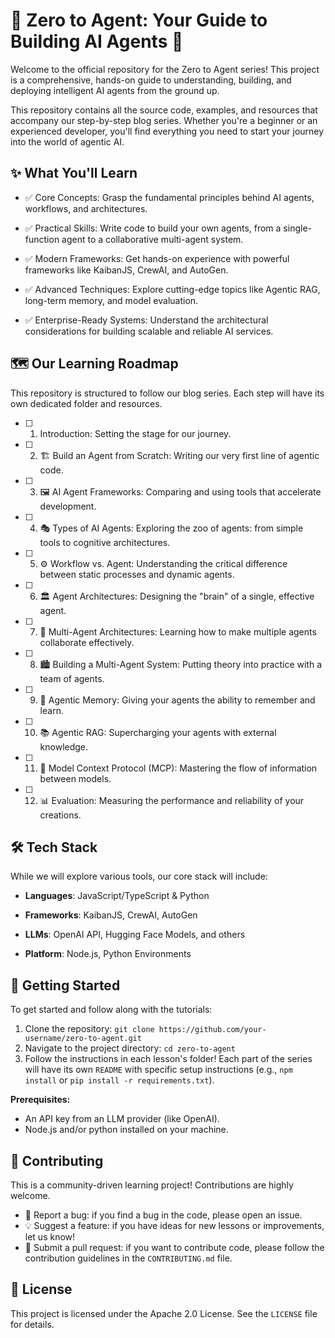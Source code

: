 # 🚀 Zero to Agent: Your Guide to Building AI Agents 🤖
Welcome to the official repository for the Zero to Agent series! This project is a comprehensive, hands-on guide to understanding, building, and deploying intelligent AI agents from the ground up.

This repository contains all the source code, examples, and resources that accompany our step-by-step blog series. Whether you're a beginner or an experienced developer, you'll find everything you need to start your journey into the world of agentic AI.

## ✨ What You'll Learn
- ✅ Core Concepts: Grasp the fundamental principles behind AI agents, workflows, and architectures.

- ✅ Practical Skills: Write code to build your own agents, from a single-function agent to a collaborative multi-agent system.

- ✅ Modern Frameworks: Get hands-on experience with powerful frameworks like KaibanJS, CrewAI, and AutoGen.

- ✅ Advanced Techniques: Explore cutting-edge topics like Agentic RAG, long-term memory, and model evaluation.

- ✅ Enterprise-Ready Systems: Understand the architectural considerations for building scalable and reliable AI services.

## 🗺️ Our Learning Roadmap
This repository is structured to follow our blog series. Each step will have its own dedicated folder and resources.

- [ ] 1. Introduction: Setting the stage for our journey.

- [ ] 2. 🏗️ Build an Agent from Scratch: Writing our very first line of agentic code.

- [ ] 3. 🖼️ AI Agent Frameworks: Comparing and using tools that accelerate development.

- [ ] 4. 🎭 Types of AI Agents: Exploring the zoo of agents: from simple tools to cognitive architectures.

- [ ] 5. ⚙️ Workflow vs. Agent: Understanding the critical difference between static processes and dynamic agents.

- [ ] 6. 🏛️ Agent Architectures: Designing the "brain" of a single, effective agent.

- [ ] 7. 🤝 Multi-Agent Architectures: Learning how to make multiple agents collaborate effectively.

- [ ] 8. 🏙️ Building a Multi-Agent System: Putting theory into practice with a team of agents.

- [ ] 9. 🧠 Agentic Memory: Giving your agents the ability to remember and learn.

- [ ] 10. 📚 Agentic RAG: Supercharging your agents with external knowledge.

- [ ] 11. 📜 Model Context Protocol (MCP): Mastering the flow of information between models.

- [ ] 12. 📊 Evaluation: Measuring the performance and reliability of your creations.

## 🛠️ Tech Stack
While we will explore various tools, our core stack will include:

- **Languages**: JavaScript/TypeScript & Python

- **Frameworks**: KaibanJS, CrewAI, AutoGen

- **LLMs**: OpenAI API, Hugging Face Models, and others

- **Platform**: Node.js, Python Environments

## 🚀 Getting Started
To get started and follow along with the tutorials:
1. Clone the repository:
`git clone https://github.com/your-username/zero-to-agent.git`
2. Navigate to the project directory:
`cd zero-to-agent`
3. Follow the instructions in each lesson's folder! Each part of the series will have its own `README` with specific setup instructions (e.g., `npm install` or `pip install -r requirements.txt`).

**Prerequisites:**
- An API key from an LLM provider (like OpenAI).
- Node.js and/or python installed on your machine.

## 🤝 Contributing
This is a community-driven learning project! Contributions are highly welcome.
- 🐞 Report a bug: if you find a bug in the code, please open an issue.
- 💡 Suggest a feature: if you have ideas for new lessons or improvements, let us know!
- 📝 Submit a pull request: if you want to contribute code, please follow the contribution guidelines in the `CONTRIBUTING.md` file.

## 📜 License
This project is licensed under the Apache 2.0 License. See the `LICENSE` file for details.

